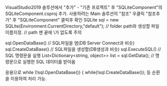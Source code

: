 VisualStudio2019
솔루션에서 "추가" - "기존 프로젝트" 후 "SQLiteComponent"의 SQLiteComponent.csproj 추가.
사용하려는 Main 솔루션의 "참조" 우클릭 "참초추가" 후 "SQLiteComponent" 클릭후 확인
SQLite sql = new SQLite(Environment.CurrentDirectory,"default"); // folder path와 생성할 파일이름지정.
// path 맨 끝에 \가 없도록 주의

sql.OpenDataBase() // SQL파일을 염(DB Server Connect과 비슷)
sql.CreateDataBase() // SQL파일을 생성함(DB생성과 비슷)
sql.ExecuteSQL() // SQL 명령문을 실행
List<Dictionary<string, object>> list = sql.GetData(); // 명령문으로 실행한 SQL 데이터를 받아옴


응용으로
while (!sql.OpenDataBase())
            {
                while(!sql.CreateDataBase());
등 순환을 이용하여 처리 가능.